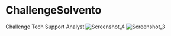# ChallengeSolvento
Challenge Tech Support Analyst
![Screenshot_4](https://github.com/EmmanuelTmz/ChallengeSolvento/assets/78710561/d0414daa-c701-4b17-a46d-f6d8246e14ed)
![Screenshot_3](https://github.com/EmmanuelTmz/ChallengeSolvento/assets/78710561/0cd08932-ad32-4c63-8fff-a1596dadf70e)

